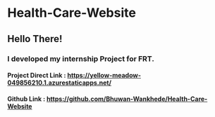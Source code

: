 # Health-Care-Website

## Hello There!  

### I developed my internship Project for FRT.

#### Project Direct Link : https://yellow-meadow-049856210.1.azurestaticapps.net/
#### Github Link : https://github.com/Bhuwan-Wankhede/Health-Care-Website
